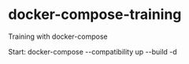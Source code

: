 # docker-compose-training
Training with docker-compose

Start: docker-compose --compatibility up --build -d
